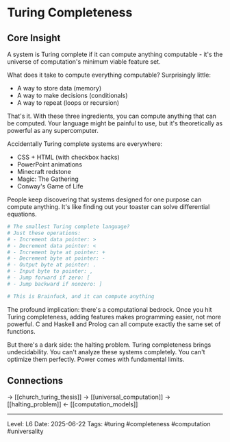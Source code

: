# Turing Completeness

## Core Insight
A system is Turing complete if it can compute anything computable - it's the universe of computation's minimum viable feature set.

What does it take to compute everything computable? Surprisingly little:
- A way to store data (memory)
- A way to make decisions (conditionals)
- A way to repeat (loops or recursion)

That's it. With these three ingredients, you can compute anything that can be computed. Your language might be painful to use, but it's theoretically as powerful as any supercomputer.

Accidentally Turing complete systems are everywhere:
- CSS + HTML (with checkbox hacks)
- PowerPoint animations
- Minecraft redstone
- Magic: The Gathering
- Conway's Game of Life

People keep discovering that systems designed for one purpose can compute anything. It's like finding out your toaster can solve differential equations.

```python
# The smallest Turing complete language?
# Just these operations:
# - Increment data pointer: >
# - Decrement data pointer: <  
# - Increment byte at pointer: +
# - Decrement byte at pointer: -
# - Output byte at pointer: .
# - Input byte to pointer: ,
# - Jump forward if zero: [
# - Jump backward if nonzero: ]

# This is Brainfuck, and it can compute anything
```

The profound implication: there's a computational bedrock. Once you hit Turing completeness, adding features makes programming easier, not more powerful. C and Haskell and Prolog can all compute exactly the same set of functions.

But there's a dark side: the halting problem. Turing completeness brings undecidability. You can't analyze these systems completely. You can't optimize them perfectly. Power comes with fundamental limits.

## Connections
→ [[church_turing_thesis]]
→ [[universal_computation]]
→ [[halting_problem]]
← [[computation_models]]

---
Level: L6
Date: 2025-06-22
Tags: #turing #completeness #computation #universality